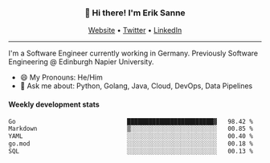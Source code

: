 <h3 align="center">👋 Hi there! I'm Erik Sanne</h3>
<p align="center">
  <a href="https://eriksanne.com">Website</a> •
  <a href="https://twitter.com/ErikKonradSanne">Twitter</a> •
  <a href="https://www.linkedin.com/in/eriksanne/">LinkedIn</a>
</p>

---
I'm a Software Engineer currently working in Germany. Previously Software Engineering @ Edinburgh Napier University.

- 😄 My Pronouns: He/Him
- 💬 Ask me about: Python, Golang, Java, Cloud, DevOps, Data Pipelines

<h4>Weekly development stats</h4>
<!--START_SECTION:waka-->

```txt
Go                               ████████████████████████▓   98.42 %
Markdown                         ▒░░░░░░░░░░░░░░░░░░░░░░░░   00.85 %
YAML                             ░░░░░░░░░░░░░░░░░░░░░░░░░   00.40 %
go.mod                           ░░░░░░░░░░░░░░░░░░░░░░░░░   00.18 %
SQL                              ░░░░░░░░░░░░░░░░░░░░░░░░░   00.13 %
```

<!--END_SECTION:waka-->
